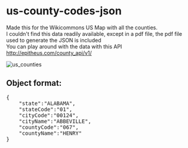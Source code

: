 # us-county-codes-json
Made this for the Wikicommons US Map with all the counties.<br />
I couldn't find this data readily available, except in a pdf file, the pdf file used to generate the JSON is included<br />
You can play around with the data with this API<br />
http://epitheus.com/county_api/v1/

![us_counties](https://github.com/tordener/us-county-codes-json/assets/5913474/42996e21-076f-48f8-9072-4654ab69595f)

<h2>Object format:</h2>
<pre>
{
    "state":"ALABAMA",
    "stateCode":"01",
    "cityCode":"00124",
    "cityName":"ABBEVILLE",
    "countyCode":"067",
    "countyName":"HENRY"
}
</pre>
